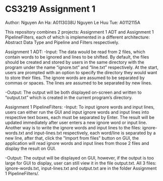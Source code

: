 # CS3219 Assignment 1
Author:
Nguyen An Ha: A0113038U
Nguyen Le Huu Tue: A0112115A

This repository combines 2 projects: Assignment 1 ADT and Assignment 1 PipelineFilters, each of which is implemented in a different architecture: Abstract Data Type and Pipeline and Filters respectively.

Assignment 1 ADT:
-Input: The data would be read from 2 files, which contain words to be ignored and lines to be shifted. By default, the files should be created and stored by users in the same directory with the program under the name “ignore.txt” and “line.txt” respectively. At the start, users are prompted with an option to specify the directory they would want to store their files.
The ignore words are assumed to be separated by commas or spaces.
The lines are assumed to be separated by new lines.

-Output: The output will be both displayed on-screen and written to “output.txt” which is created in the current program’s directory.


Assignment 1 PipelineFilters:
-Input: To input ignore words and input lines, users can either run the GUI and input ignore words and input lines into respective text boxes, each must be separated by Enter. The result will be updated immediately after user enters a new ignore word or input line. Another way is to write the ignore words and input lines to the files: ignore-words.txt and input-lines.txt respectively, each word/line is separated by a new line, after that, click the "Import from files" button on GUI, the application will read ignore words and input lines from those 2 files and display the result on GUI.

-Output: The output will be displayed on GUI, however, if the output is too large for GUI to display, user can still view it in the file output.txt.
All 3 files: ignore-words.txt, input-lines.txt and output.txt are in the folder Assignment 1 PipelineFilters/.
